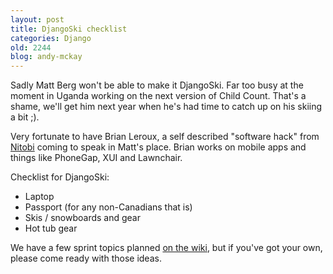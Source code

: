 ```yaml
---
layout: post
title: DjangoSki checklist
categories: Django
old: 2244
blog: andy-mckay
---
```

<p>Sadly Matt Berg won't be able to make it DjangoSki. Far too busy at the moment in Uganda working on the next version of Child Count. That's a shame, we'll get him next year when he's had time to catch up on his skiing a bit ;).</p>
<p>Very fortunate to have Brian Leroux, a self described "software hack" from <a href="http://nitobi.com">Nitobi</a> coming to speak in Matt's place. Brian works on mobile apps and things like PhoneGap, XUI and Lawnchair.</p>
<p>Checklist for DjangoSki:</p>
<ul>
<li>Laptop</li>
<li>Passport (for any non-Canadians that is) 
<li>Skis / snowboards and gear</li>
<li>Hot tub gear</li>
</ul>
<p>We have a few sprint topics planned <a href="http://code.djangoproject.com/wiki/DjangoSki">on the wiki</a>, but if you've got your own, please come ready with those ideas.</p>